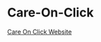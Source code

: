 # Care-On-Click
[Care On Click Website](https://turtlemoons.github.io/Care-On-Click/Carousel.html) 

